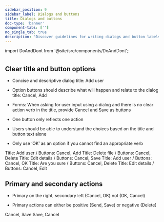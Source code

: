 ```yaml
---
sidebar_position: 9
sidebar_label: Dialogs and buttons
title: Dialogs and buttons
doc-type: 'banner'
component-tabs: ['']
no_single_tab: true
description: 'Discover guidelines for writing dialogs and button labels to ensure clear and actionable instructions. This section helps you create effective prompts and calls to action that enhance user interaction.'
---
```


import DoAndDont from '@site/src/components/DoAndDont';

#

## Clear title and button options

- Concise and descriptive dialog title: Add user

- Option buttons should describe what will happen and relate to the dialog title: Cancel, Add

- Forms: When asking for user input using a dialog and there is no clear action verb in the title, provide Cancel and Save as buttons

- One button only reflects one action

- Users should be able to understand the choices based on the title and button text alone

- Only use ‘OK’ as an option if you cannot find an appropriate verb

<DoAndDont>
  <DoAndDont.Do>
    <DoAndDont.Item>Title: Add user  / Buttons: Cancel, Add</DoAndDont.Item>
    <DoAndDont.Item>Title: Delete file  / Buttons: Cancel, Delete</DoAndDont.Item>
    <DoAndDont.Item>Title: Edit details  / Buttons: Cancel, Save</DoAndDont.Item>
  </DoAndDont.Do>
  <DoAndDont.Dont>
    <DoAndDont.Item>Title: Add user  / Buttons: Cancel, OK</DoAndDont.Item>
    <DoAndDont.Item>Title: Are you sure  / Buttons: Cancel, Delete</DoAndDont.Item>
    <DoAndDont.Item>Title: Edit details  / Buttons: Cancel, Edit</DoAndDont.Item>
  </DoAndDont.Dont>
</DoAndDont>

## Primary and secondary actions

- Primary on the right, secondary left (Cancel, OK) not (OK, Cancel)

- Primary actions can either be positive (Send, Save) or negative (Delete)

<DoAndDont>
  <DoAndDont.Do>
    <DoAndDont.Item>Cancel, Save</DoAndDont.Item>
  </DoAndDont.Do>
  <DoAndDont.Dont>
    <DoAndDont.Item>Save, Cancel</DoAndDont.Item>
  </DoAndDont.Dont>
</DoAndDont>

